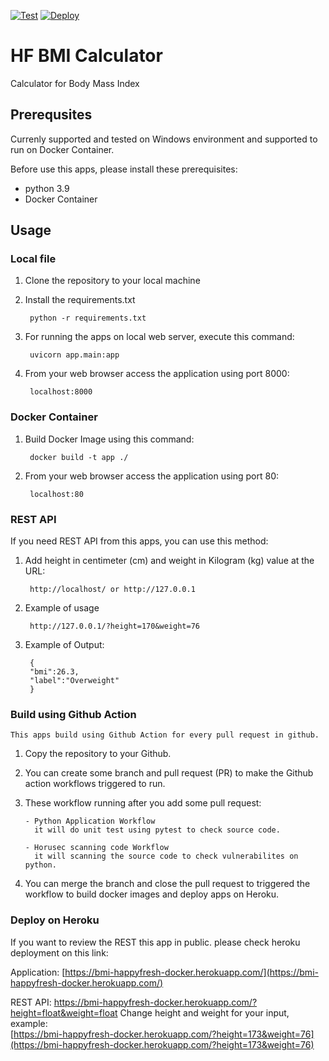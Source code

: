 [![Test](https://github.com/tiangolo/uvicorn-gunicorn-fastapi-docker/workflows/Test/badge.svg)](https://github.com/asyroficahyadi/happyfresh-test-bmi/actions?query=workflow%3A%22Python+application%22++) [![Deploy](https://github.com/tiangolo/uvicorn-gunicorn-fastapi-docker/workflows/Deploy/badge.svg)](https://github.com/asyroficahyadi/happyfresh-test-bmi/actions/workflows/horusec-security-check.yml?query=workflow%3A%22Horusec+scanning+code%22++)

# HF BMI Calculator
  Calculator for Body Mass Index
  
## Prerequsites
Currenly supported and tested on Windows environment and supported to run on Docker Container.

Before use this apps, please install these prerequisites:
- python 3.9
- Docker Container

## Usage

### Local file
1. Clone the repository to your local machine
2. Install the requirements.txt

        python -r requirements.txt  

3. For running the apps on local web server, execute this command:

        uvicorn app.main:app 
        
4. From your web browser access the application using port 8000:

        localhost:8000
        
### Docker Container
1. Build Docker Image using this command:
 
        docker build -t app ./
        
2. From your web browser access the application using port 80:

        localhost:80        
        
        
### REST API
If you need REST API from this apps, you can use this method:

1. Add height in centimeter (cm) and weight in Kilogram (kg) value at the URL:

        http://localhost/ or http://127.0.0.1
 
2. Example of usage

        http://127.0.0.1/?height=170&weight=76

2. Example of Output:

        {
        "bmi":26.3,
        "label":"Overweight"
        }

### Build using Github Action
    This apps build using Github Action for every pull request in github.
    
 1. Copy the repository to your Github.
 2. You can create some branch and pull request (PR) to make the Github action workflows triggered to run.
 3. These workflow running after you add some pull request:
 
        - Python Application Workflow
          it will do unit test using pytest to check source code.
        
        - Horusec scanning code Workflow
          it will scanning the source code to check vulnerabilites on python.
       
 4. You can merge the branch and close the pull request to triggered the workflow to build docker images and deploy apps on Heroku. 
 

### Deploy on Heroku

If you want to review the REST this app in public. please check heroku deployment on this link:

Application: [https://bmi-happyfresh-docker.herokuapp.com/](https://bmi-happyfresh-docker.herokuapp.com/)

REST API: https://bmi-happyfresh-docker.herokuapp.com/?height=float&weight=float
Change height and weight for your input, example:  
[https://bmi-happyfresh-docker.herokuapp.com/?height=173&weight=76](https://bmi-happyfresh-docker.herokuapp.com/?height=173&weight=76)

        

